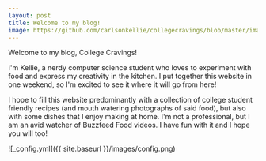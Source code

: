 ```yaml
---
layout: post
title: Welcome to my blog!
image: https://github.com/carlsonkellie/collegecravings/blob/master/images/College-Cravings-Whisk-Icon.png?raw=true
---
```


Welcome to my blog, College Cravings! 

I'm Kellie, a nerdy computer science student who loves to experiment with food and express my creativity in the kitchen. I put together this website in one weekend, so I'm excited to see it where it will go from here!

I hope to fill this website predominantly with a collection of college student friendly recipes (and mouth watering photographs of said food), but also with some dishes that I enjoy making at home. I'm not a professional, but I am an avid watcher of Buzzfeed Food videos. I have fun with it and I hope you will too!

![_config.yml]({{ site.baseurl }}/images/config.png)
